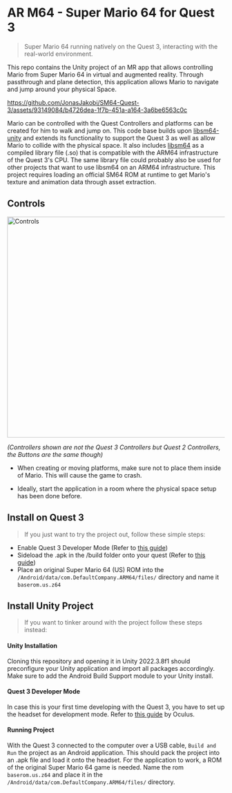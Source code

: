 # AR M64 - Super Mario 64 for Quest 3
>Super Mario 64 running natively on the Quest 3, interacting with the real-world environment.

This repo contains the Unity project of an MR app that allows controlling Mario from Super Mario 64 in virtual and augmented reality. Through passthrough and plane detection, this application allows Mario to navigate and jump around your physical Space. 



https://github.com/JonasJakobi/SM64-Quest-3/assets/93149084/b4726dea-1f7b-451a-a164-3a6be6563c0c




Mario can be controlled with the Quest Controllers and platforms can be created for him to walk and jump on. 
This code base builds upon [libsm64-unity](https://github.com/libsm64/libsm64-unity) and extends its functionality to support the Quest 3 as well as allow Mario to collide with the physical space. 
It also includes [libsm64](https://github.com/libsm64/libsm64) as a compiled library file (.so)  that is compatible with the ARM64 infrastructure of the Quest 3's CPU. The same library file could probably also be used for other projects that want to use libsm64 on an ARM64 infrastructure.
This project requires loading an official SM64 ROM at runtime to get Mario's texture and animation data through asset extraction.





## Controls

<img src="https://github.com/JonasJakobi/SM64-Quest-3/assets/93149084/96916240-0875-4880-8f20-90606001a44c" alt="Controls" width="512">

_(Controllers shown are not the Quest 3 Controllers but Quest 2 Controllers, the Buttons are the same though)_

- When creating or moving platforms, make sure not to place them inside of Mario. This will cause the game to crash. 

- Ideally, start the application in a room where the physical space setup has been done before. 
## Install on Quest 3
>If you just want to try the project out, follow these simple steps:

- Enable Quest 3 Developer Mode (Refer to [this guide](https://developer.oculus.com/documentation/native/android/mobile-device-setup/))
- Sideload the .apk in the /build folder onto your quest (Refer to [this guide](https://www.uploadvr.com/sideloading-quest-how-to/))
- Place an original Super Mario 64 (US) ROM into the `/Android/data/com.DefaultCompany.ARM64/files/` directory and name it `baserom.us.z64`


## Install Unity Project
>If you want to tinker around with the project follow these steps instead:
#### Unity Installation
Cloning this repository and opening it in Unity 2022.3.8f1 should preconfigure your Unity application and import all packages accordingly. Make sure to add the Android Build Support module to your Unity install.

#### Quest 3 Developer Mode
In case this is your first time developing with the Quest 3, you have to set up the headset for development mode.  Refer to [this guide](https://developer.oculus.com/documentation/native/android/mobile-device-setup/) by Oculus.
#### Running Project
With the Quest 3 connected to the computer over a USB cable, `Build and Run` the project as an Android application. This should pack the project into an .apk file and load it onto the headset. 
For the application to work, a ROM of the original Super Mario 64 game is needed. Name the rom `baserom.us.z64` and place it in the `/Android/data/com.DefaultCompany.ARM64/files/` directory.
